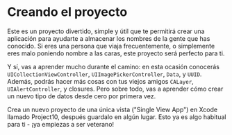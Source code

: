# Creando el proyecto

Este es un proyecto divertido, simple y útil que te permitirá crear una aplicación para ayudarte a almacenar los nombres de la gente que has conocido. Si eres una persona que viaja frecuentemente, o simplemente eres malo poniendo nombre a las caras, este proyecto será perfecto para ti.

Y sí, vas a aprender mucho durante el camino: en esta ocasión conocerás `UICollectionViewController`, `UIImagePickerController`, `Data`, y `UUID`. Además, podrás hacer más cosas con tus viejos amigos `CALayer`, `UIAlertController`, y closures. Pero sobre todo, vas a aprender cómo crear un nuevo tipo de datos desde cero por primera vez.

Crea un nuevo proyecto de una única vista ("Single View App") en Xcode llamado Project10, después guardalo en algún lugar. Esto ya es algo habitual para ti - ¡ya empiezas a ser veterano!
